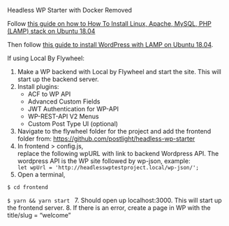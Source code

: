 Headless WP Starter with Docker Removed

Follow [this guide on how to How To Install Linux, Apache, MySQL, PHP (LAMP) stack on Ubuntu 18.04](https://www.digitalocean.com/community/tutorials/how-to-install-linux-apache-mysql-php-lamp-stack-ubuntu-18-04)

Then follow [this guide to install WordPress with LAMP on Ubuntu 18.04](https://www.digitalocean.com/community/tutorials/how-to-install-wordpress-with-lamp-on-ubuntu-18-04). 

If using Local By Flywheel:
1. Make a WP backend with Local by Flywheel and start the site. This will start up the backend server. 
2. Install plugins:
    - ACF to WP API
    - Advanced Custom Fields
    - JWT Authentication for WP-API
    - WP-REST-API V2 Menus
    - Custom Post Type UI (optional)
3. Navigate to the flywheel folder for the project and add the frontend folder from: https://github.com/postlight/headless-wp-starter
4. In frontend > config.js, replace the following wpURL with link to backend Wordpress API. The wordpress API is the WP site followed by wp-json, example: 
``` let wpUrl = 'http://headlesswptestproject.local/wp-json/';```
5. Open a terminal, 

```$ cd frontend ```

```$ yarn && yarn start ```
7. Should open up localhost:3000. This will start up the frontend server. 
8. If there is an error, create a page in WP with the title/slug = “welcome”
